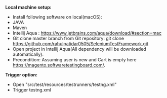 **Local machine setup:**

* Install following software on local(macOS):
* JAVA
* Maven
* Intellij Aqua : https://www.jetbrains.com/aqua/download/#section=mac
* Git clone master branch from Git repository: git clone https://github.com/rahulpatidar0505/SeleniumTestFramework.git
* Open project in Intellij Aqua(All dependency will be downloaded automatically).
* Precondition: Assuming user is new and Cart is empty here https://magento.softwaretestingboard.com/.

**Trigger option:**
* Open "src/test/resources/testrunners/testng.xml"
* Trigger testng.xml